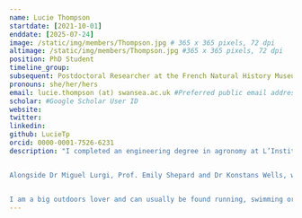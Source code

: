 ```yaml
---
name: Lucie Thompson
startdate: [2021-10-01]
enddate: [2025-07-24]
image: /static/img/members/Thompson.jpg # 365 x 365 pixels, 72 dpi
altimage: /static/img/members/Thompson.jpg #365 x 365 pixels, 72 dpi
position: PhD Student
timeline_group: 
subsequent: Postdoctoral Researcher at the French Natural History Museum, Paris
pronouns: she/her/hers
email: lucie.thompson (at) swansea.ac.uk #Preferred public email address
scholar: #Google Scholar User ID
website:
twitter:
linkedin:
github: LucieTp
orcid: 0000-0001-7526-6231
description: "I completed an engineering degree in agronomy at L’Institut Agro and a master in ecological modelling at the university of Rennes (France). I specialise in spatial ecology and ecological networks, with a growing interest for theoretical and system ecology.  


Alongside Dr Miguel Lurgi, Prof. Emily Shepard and Dr Konstans Wells, we use empirical (bird occurrence data) and theoretical approaches (metacommunity models) to understand how anthropogenic disturbances modulate food web assembly. Our work focuses notably on the capacity of protected areas at shielding food webs from disturbances. 


I am a big outdoors lover and can usually be found running, swimming or climbing outside office hours."
---
```

